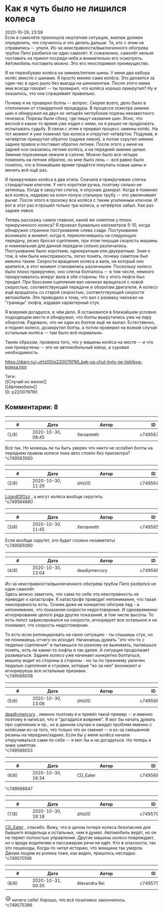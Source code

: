 Как я чуть было не лишился колеса
=================================

  
2020-10-29, 23:59  
 Если в самолёте произошла нештатная ситуация, экипаж должен определить, что случилось и что делать дальше. Те, кто с этим не справились -- упали. Из-за неисправности/выключенного обогрева трубок Пито разбился не один самолёт. К сожалению, самолёт нельзя поставить на прикол посреди неба и внимательно его осмотреть. Автомобиль поставить можно. Это его неоспоримое преимущество.   
   
 Я не переобуваю колёса на зимние/летние шины. У меня два набора колёс вместе с шинами. Я просто меняю сами колёса. Это делается за один час в одно рыло без выезда на шиномонтаж. После этого мама мне всегда говорит -- ты проверил, что колёса хорошо прикрутил? Ну и оказалось, что она спрашивает правильно.   
   
 Почему я не проверил болты -- вопрос. Скорее всего, дело было в отклонении от стандартной процедуры. В процессе осмотра зимних шин я обнаружил на двух из четырёх неглубокие порезы неизвестного генезиса. Порезы были сбоку, где пишут название шин. Ясно, что весной я какое-то время уже ездил с ними, но я решил не продолжать испытывать судьбу. В связи с этим я прервал процесс замены колёс. На тот момент я уже поменял три колеса и открутил четвёртое. Подумав, я четвёртое прикрутил обратно (заднее левое), а потом скрутил зимнее заднее правое и поставил обратно летнее. После этого у меня на задней оси оказались летние колёса, а на передней зимние целые. Зимние порезанные лежали в салоне. Можно было все четыре поменять на летние обратно, но мне было лень -- всё равно было понятно, что в ближайшее время придётся покупать новые шины и менять всё ещё раз.   
   
 Я прикручиваю колёса в два этапа. Сначала я прикручиваю слегка стандартным ключом. У него короткая ручка, поэтому сильно не затянешь. Когда я закрутил слегка, я опускаю домкрат. Когда я поменял все колёса, надеваю на ключ полую стальную трубу -- это увеличивает рычаг. После этого я прохожу все колёса с таким усиленным ключом. И вот в этот раз я прошёл только три колеса, а четвёртое забыл. Как раз заднее левое.   
   
 Теперь расскажу самое главное, какой же симптом у плохо прикрученного колеса? Я проехал буквально километров 5-10, когда обнаружил странное постукивание слева сзади. Постукивание возникало в момент, когда я, переключившись на следующую передачу, резко бросал сцепление, при этом текущая скорость машины и номинальная для данной передачи сильно различались. Постукивание было коротким, однократным или двукратным. Зная о том, в чём была неисправность, легко понять, почему симптом был именно таким. Скорости вращения колеса и вала, на который оно крепится, в этот момент становились различными. Поскольку колесо было плохо прикручено, оно слегка болталось -- в том числе, немного прокручивалось вокруг вала в обе стороны. Но у этого люфта был предел. При бросании сцепления вал начинал вращаться с новой скоростью, соответствующей передаче и оборотам двигателя. А колесо ещё вращалось со старой скоростью, соответствующей скорости автомобиля. Это приводило к тому, что вал с размаху наезжал на "границы" люфта, издавая характерный стук.   
   
 Я вовремя догадался, в чём дело. Я остановился в ближайшем условно подходящем месте и обнаружил, что болты выкрутились уже на пару оборотов. Радовало, что ни один из болтов ещё не выпал. Естественно, я поднял колесо, дозакрутил болты, а потом проверил на всякий случай остальные колёса -- там было всё нормально.   
   
 Таким образом, проверка того, что у машины колёса на месте -- и что они прикручены -- это не автомобильный юмор, а суровая необходимость.   
  
<https://diary.ru/~zHz00/p220079790_kak-ya-chut-bylo-ne-lishilsya-kolesa.htm>  
  
Теги:  
[[Случай из жизни]]  
[[Автомобили]]  
ID: p220079790  


Комментарии: 8
--------------

  


---



|         #         |              Дата              |                     Автор                     |           ID           |
| --- | --- | --- | --- |
| (1/8) | 2020-10-30, 08:45 | Xersareeth | c749563560 |

  
 Всё так. Но можешь ли ты быть уверен что никто не ослабил болты на переднем правом колесе пока авто стояло без присмотра?   
 ^c749563560

---



|         #         |              Дата              |                     Автор                     |           ID           |
| --- | --- | --- | --- |
| (2/8) | 2020-10-30, 11:29 | zHz00 | c749564880 |

  
  [LizardOfOzz](http://LizardsBurrow.diary.ru "One more night")  , а могут колёса вообще скрутить.   
 ^c749564880

---



|         #         |              Дата              |                     Автор                     |           ID           |
| --- | --- | --- | --- |
| (3/8) | 2020-10-30, 11:45 | Xersareeth | c749565080 |

  
 Если вообще скрутят, это будет сложно незаметить)   
 ^c749565080

---



|         #         |              Дата              |                     Автор                     |           ID           |
| --- | --- | --- | --- |
| (4/8) | 2020-10-30, 13:04 | deadlymercury | c749566008 |

  
  Из-за неисправности/выключенного обогрева трубок Пито разбился не один самолёт.    
 Здесь можно заметить, что сама по себе эта неисправность не приводит к катастрофе. К катастрофе приводит непонимание, что такая неисправность есть. Точнее даже не конкретно обогрев пвд - а непонимание, что показания скорости недостоверные. И одновременно игнорирование целого ряда других показаний, в том числе высоты. То есть пилот зафиксировался на скорости, игнорирует все остальное и не понимает, что скорость недостоверная.   
   
 То есть если реплицировать на свою ситуацию - ты слышишь стук, но не понимаешь отчего он исходит. Начинаешь думать "это что-то с педалью сцепления" и пытаешься по разному ее выжимать, пытаешься понять, есть ли какие-то люфты и так далее. А ситуация продолжает развиваться. Заднее колесо уже начинает конкретно болтаться, машину водит из стороны в стороны - но ты по прежнему увлечен педалью сцепления и стуками, которые "из-за нее" возникают и игнорируешь все остальные признаки.   
 ^c749566008

---



|         #         |              Дата              |                     Автор                     |           ID           |
| --- | --- | --- | --- |
| (5/8) | 2020-10-30, 13:08 | zHz00 | c749566053 |

  
  [deadlymercury](http://crazysupp.diary.ru "Записки безумного саппорта")  , именно поэтому я и привёл такой пример -- и именно поэтому я написал, что я "догадался вовремя". Я мог бы начать думать про сцепление и пр., но в данном случае я ожидал проблем именно с колёсами из-за того, что только что их сменил -- и из-за смешанной резины на передних/задних. Если бы у меня колёса начали откручиваться сами по себе -- я мог бы и не догадаться. Но теперь я знаю симптом.   
 ^c749566053

---



|         #         |              Дата              |                     Автор                     |           ID           |
| --- | --- | --- | --- |
| (6/8) | 2020-10-30, 16:34 | CD\_Eater | c749568847 |

  
     
   
 ^c749568847

---



|         #         |              Дата              |                     Автор                     |           ID           |
| --- | --- | --- | --- |
| (7/8) | 2020-10-30, 18:18 | zHz00 | c749570106 |

  
  [CD\_Eater](http://cd-eater.diary.ru "Записки ДискоЕда")  , спасибо. Вижу, что в целом потеря колеса безопаснее для бывшего владельца и остальных, чем я думал. Автомобиль ведёт, но он не теряет полностью управления. Другие машины колесо повреждает, но о вреде водителям и пассажирам речи не идёт. Кто в опасности, так это пешеходы. Когда-то читал историю, что женщина так умерла. Двоим людям из ролика тоже, как видно, пришлось несладко.   
 ^c749570106

---



|         #         |              Дата              |                     Автор                     |           ID           |
| --- | --- | --- | --- |
| (8/8) | 2020-10-31, 00:30 | Alexandra Rei | c749575386 |

  
  ![:horror:](pics/1979527.gif) ничего себе! Хорошо, что всё позитивно закончилось.    
 ^c749575386
